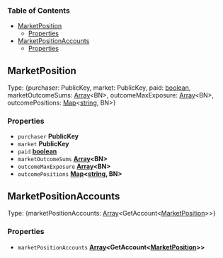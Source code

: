 <!-- Generated by documentation.js. Update this documentation by updating the source code. -->

### Table of Contents

*   [MarketPosition][1]
    *   [Properties][2]
*   [MarketPositionAccounts][3]
    *   [Properties][4]

## MarketPosition

Type: {purchaser: PublicKey, market: PublicKey, paid: [boolean][5], marketOutcomeSums: [Array][6]\<BN>, outcomeMaxExposure: [Array][6]\<BN>, outcomePositions: [Map][7]<[string][8], BN>}

### Properties

*   `purchaser` **PublicKey**&#x20;
*   `market` **PublicKey**&#x20;
*   `paid` **[boolean][5]**&#x20;
*   `marketOutcomeSums` **[Array][6]\<BN>**&#x20;
*   `outcomeMaxExposure` **[Array][6]\<BN>**&#x20;
*   `outcomePositions` **[Map][7]<[string][8], BN>**&#x20;

## MarketPositionAccounts

Type: {marketPositionAccounts: [Array][6]\<GetAccount<[MarketPosition][1]>>}

### Properties

*   `marketPositionAccounts` **[Array][6]\<GetAccount<[MarketPosition][1]>>**&#x20;

[1]: #marketposition

[2]: #properties

[3]: #marketpositionaccounts

[4]: #properties-1

[5]: https://developer.mozilla.org/docs/Web/JavaScript/Reference/Global_Objects/Boolean

[6]: https://developer.mozilla.org/docs/Web/JavaScript/Reference/Global_Objects/Array

[7]: https://developer.mozilla.org/docs/Web/JavaScript/Reference/Global_Objects/Map

[8]: https://developer.mozilla.org/docs/Web/JavaScript/Reference/Global_Objects/String
